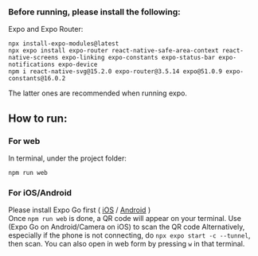 ### Before running, please install the following:
Expo and Expo Router:
```
npx install-expo-modules@latest
npx expo install expo-router react-native-safe-area-context react-native-screens expo-linking expo-constants expo-status-bar expo-notifications expo-device
npm i react-native-svg@15.2.0 expo-router@3.5.14 expo@51.0.9 expo-constants@16.0.2
```
The latter ones are recommended when running expo.

## How to run:
### For web
In terminal, under the project folder:
```
npm run web
```

### For iOS/Android
Please install Expo Go first ( [iOS](https://apps.apple.com/us/app/expo-go/id982107779) / [Android](https://play.google.com/store/apps/details?id=host.exp.exponent&hl=en&gl=US&pli=1) )<br>
Once `npm run web` is done, a QR code will appear on your terminal. Use (Expo Go on Android/Camera on iOS) to scan the QR code
Alternatively, especially if the phone is not connecting, do `npx expo start -c --tunnel`, then scan. You can also open in web form by pressing `w` in that terminal.
